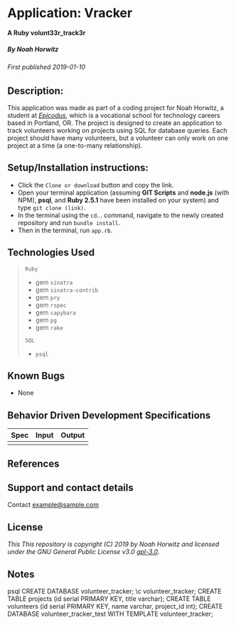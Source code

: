 # Application: **Vracker**
**A Ruby volunt33r_track3r**

##### By Noah Horwitz

###### _First published 2019-01-10_

## Description:
This application was made as part of a coding project for Noah Horwitz, a student at _[Epicodus](http://www.epicodus.com)_, which is a vocational school for technology careers based in Portland, OR. The project is designed to create an application to track volunteers working on projects using SQL for database queries. Each project should have many volunteers, but a volunteer can only work on one project at a time (a one-to-many relationship).

<!-- This project is fully deployed on **Heroku** [here](https://vracker.herokuapp.com/) -->

## Setup/Installation instructions:
* Click the `Clone or download` button and copy the link.
* Open your terminal application (assuming **GIT Scripts** and **node.js** (with NPM), **psql**, and **Ruby 2.5.1** have been installed on your system) and type `git clone (link)`.
* In the terminal using the `cd`... command, navigate to the newly created repository and run `bundle install`.
* Then in the terminal, run `app.rb`.


## Technologies Used
> `Ruby`
> * gem `sinatra`
> * gem `sinatra-contrib`
> * gem `pry`
> * gem `rspec`
> * gem `capybara`
> * gem `pg`
> * gem `rake`
>
> `SQL`
> * `psql`


## Known Bugs
* None

## Behavior Driven Development Specifications

|Spec|Input|Output|
|-|-|-|
||||

## References

## Support and contact details
Contact [example@sample.com](mailto:example@sample.com)

## License
_This This repository is copyright (C) 2019 by Noah Horwitz and licensed under the GNU General Public License v3.0 [gpl-3.0](https://www.gnu.org/licenses/gpl-3.0.en.html)_.

## Notes
psql
CREATE DATABASE volunteer_tracker;
\c volunteer_tracker;
CREATE TABLE projects (id serial PRIMARY KEY, title varchar);
CREATE TABLE volunteers (id serial PRIMARY KEY, name varchar, project_id int);
CREATE DATABASE volunteer_tracker_test WITH TEMPLATE volunteer_tracker;

